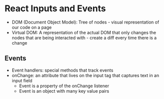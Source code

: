 # React Inputs and Events

- DOM (Document Object Model): Tree of nodes - visual representation of our code on a page
- Virtual DOM: A representation of the actual DOM that only changes the nodes that are being interacted with - create a diff every time there is a change

## Events
- Event handlers: special methods that track events
- onChange: an attribute that lives on the input tag that captures text in an input field
  - Event is a property of the onChange listener
  - Event is an object with many key value pairs